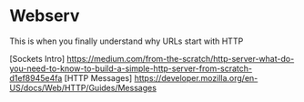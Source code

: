 # Webserv
This is when you finally understand why URLs start with HTTP

[Sockets Intro] https://medium.com/from-the-scratch/http-server-what-do-you-need-to-know-to-build-a-simple-http-server-from-scratch-d1ef8945e4fa
[HTTP Messages] https://developer.mozilla.org/en-US/docs/Web/HTTP/Guides/Messages